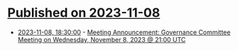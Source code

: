 # [Published on 2023-11-08](index.md)

* [2023-11-08, 18:30:00](https://soylentnews.org/meta/article.pl?sid=23/11/08/1756252&from=rss) - [Meeting Announcement: Governance Committee Meeting on Wednesday, November 8, 2023 @ 21:00 UTC](https://soylentnews.org/meta/article.pl?sid=23/11/08/1756252&from=rss)
